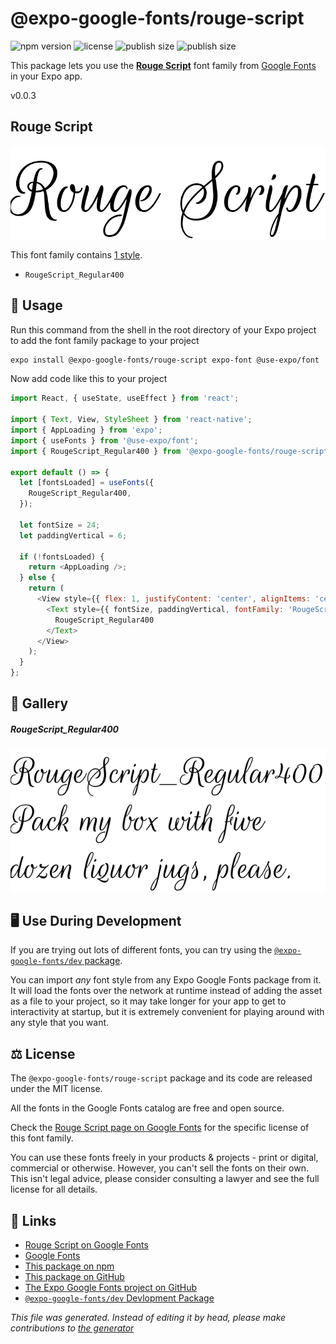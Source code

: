 # @expo-google-fonts/rouge-script

![npm version](https://flat.badgen.net/npm/v/@expo-google-fonts/rouge-script)
![license](https://flat.badgen.net/github/license/expo/google-fonts)
![publish size](https://flat.badgen.net/packagephobia/install/@expo-google-fonts/rouge-script)
![publish size](https://flat.badgen.net/packagephobia/publish/@expo-google-fonts/rouge-script)

This package lets you use the [**Rouge Script**](https://fonts.google.com/specimen/Rouge+Script) font family from [Google Fonts](https://fonts.google.com/) in your Expo app.

v0.0.3

## Rouge Script

![Rouge Script](./font-family.png)

This font family contains [1 style](#gallery).

- `RougeScript_Regular400`

## 🔡 Usage

Run this command from the shell in the root directory of your Expo project to add the font family package to your project
```sh
expo install @expo-google-fonts/rouge-script expo-font @use-expo/font
```

Now add code like this to your project
```js
import React, { useState, useEffect } from 'react';

import { Text, View, StyleSheet } from 'react-native';
import { AppLoading } from 'expo';
import { useFonts } from '@use-expo/font';
import { RougeScript_Regular400 } from '@expo-google-fonts/rouge-script';

export default () => {
  let [fontsLoaded] = useFonts({
    RougeScript_Regular400,
  });

  let fontSize = 24;
  let paddingVertical = 6;

  if (!fontsLoaded) {
    return <AppLoading />;
  } else {
    return (
      <View style={{ flex: 1, justifyContent: 'center', alignItems: 'center' }}>
        <Text style={{ fontSize, paddingVertical, fontFamily: 'RougeScript_Regular400' }}>
          RougeScript_Regular400
        </Text>
      </View>
    );
  }
};

```

## 📖 Gallery

##### RougeScript_Regular400
![RougeScript_Regular400](./fda390dca3b917e1245ea6c06da950ec2a4d3ee0f5b6d3c128c0049f2a6bc5bd.ttf.png)


## 🖥️ Use During Development

If you are trying out lots of different fonts, you can try using the [`@expo-google-fonts/dev` package](https://github.com/expo/google-fonts/tree/master/font-packages/dev#readme).

You can import *any* font style from any Expo Google Fonts package from it. It will load the fonts
over the network at runtime instead of adding the asset as a file to your project, so it may take longer
for your app to get to interactivity at startup, but it is extremely convenient
for playing around with any style that you want.

## ⚖️ License

The `@expo-google-fonts/rouge-script` package and its code are released under the MIT license.

All the fonts in the Google Fonts catalog are free and open source.

Check the [Rouge Script page on Google Fonts](https://fonts.google.com/specimen/Rouge+Script) for the specific license of this font family.

You can use these fonts freely in your products & projects - print or digital, commercial or otherwise. However, you can't sell the fonts on their own. This isn't legal advice, please consider consulting a lawyer and see the full license for all details.

## 🔗 Links

- [Rouge Script on Google Fonts](https://fonts.google.com/specimen/Rouge+Script)
- [Google Fonts](https://fonts.google.com/)
- [This package on npm](https://www.npmjs.com/package/@expo-google-fonts/rouge-script)
- [This package on GitHub](https://github.com/expo/google-fonts/tree/master/font-packages/rouge-script)
- [The Expo Google Fonts project on GitHub](https://github.com/expo/google-fonts)
- [`@expo-google-fonts/dev` Devlopment Package](https://github.com/expo/google-fonts/tree/master/font-packages/dev)


*This file was generated. Instead of editing it by head, please make contributions to [the generator](https://github.com/expo/google-fonts/tree/master/packages/generator)*
